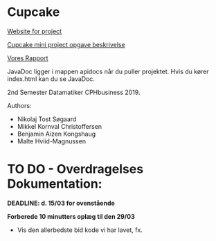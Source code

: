 # Cupcake

[Website for project](http://46.101.213.70/Cupcake/)

[Cupcake mini project opgave beskrivelse](https://docs.google.com/document/d/1XKK1GkVE-GtCPGEoVJ2SN4qHpfJnU9j7arugQv2-JfY/edit#)

[Vores Rapport](Cupcake%20aflevering.pdf)

JavaDoc ligger i mappen apidocs når du puller projektet. Hvis du kører index.html kan du se JavaDoc.

2nd Semester Datamatiker CPHbusiness 2019.

Authors:
 - Nikolaj Tost Søgaard
 - Mikkel Kornval Christoffersen
 - Benjamin Aizen Kongshaug
 - Malte Hviid-Magnussen

# TO DO - Overdragelses Dokumentation:

**DEADLINE: d. 15/03 for ovenstående**

**Forberede 10 minutters oplæg til den 29/03**
 * Vis den allerbedste bid kode vi har lavet, fx.
